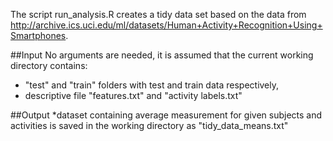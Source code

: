 The script run_analysis.R creates a tidy data set based on the data from http://archive.ics.uci.edu/ml/datasets/Human+Activity+Recognition+Using+Smartphones. 


##Input
No arguments are needed, it is assumed that the current working directory contains:
* "test" and "train" folders with test and train data respectively,
* descriptive file "features.txt" and "activity labels.txt"

##Output
*dataset containing average measurement for given subjects and activities is saved in the working directory as "tidy_data_means.txt"


